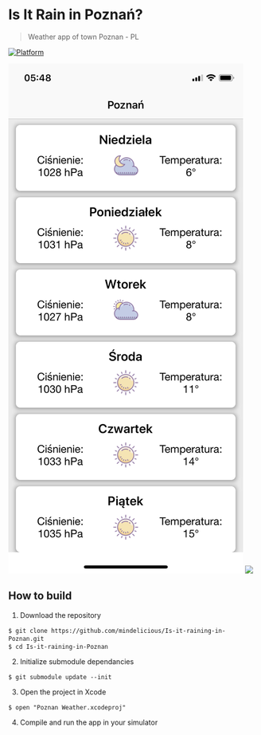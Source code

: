 # Is It Rain in Poznań?
> Weather app of town Poznan - PL 

[![Platform](https://img.shields.io/cocoapods/p/LFAlertController.svg?style=flat)](http://cocoapods.org/pods/LFAlertController)



![](https://github.com/mindelicious/Is-it-raining-in-Poznan/blob/master/icons/IMG_2218.PNG)
![](https://github.com/mindelicious/Is-it-raining-in-Poznan/blob/master/icons/IMG_2219.PNG)

## How to build

1) Download the repository

```
$ git clone https://github.com/mindelicious/Is-it-raining-in-Poznan.git
$ cd Is-it-raining-in-Poznan
```

2) Initialize submodule dependancies

```
$ git submodule update --init 
```

3) Open the project in Xcode

```
$ open "Poznan Weather.xcodeproj"
```

4) Compile and run the app in your simulator

